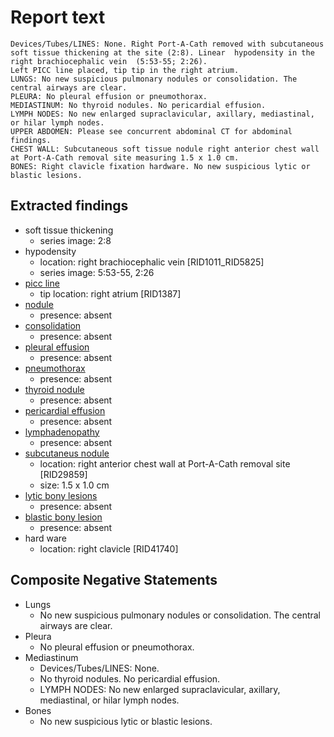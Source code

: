 # Report text

```text
Devices/Tubes/LINES: None. Right Port-A-Cath removed with subcutaneous soft tissue thickening at the site (2:8). Linear  hypodensity in the right brachiocephalic vein  (5:53-55; 2:26).
Left PICC line placed, tip tip in the right atrium.
LUNGS: No new suspicious pulmonary nodules or consolidation. The central airways are clear.
PLEURA: No pleural effusion or pneumothorax.
MEDIASTINUM: No thyroid nodules. No pericardial effusion.
LYMPH NODES: No new enlarged supraclavicular, axillary, mediastinal, or hilar lymph nodes.
UPPER ABDOMEN: Please see concurrent abdominal CT for abdominal findings.
CHEST WALL: Subcutaneous soft tissue nodule right anterior chest wall at Port-A-Cath removal site measuring 1.5 x 1.0 cm.
BONES: Right clavicle fixation hardware. No new suspicious lytic or blastic lesions.
```

## Extracted findings

- soft tissue thickening
  - series image: 2:8
- hypodensity
  - location: right brachiocephalic vein \[RID1011_RID5825\]
  - series image: 5:53-55, 2:26
- [picc line](../../definitions/hood/PICC.json)
  - tip location: right atrium \[RID1387\]
- [nodule](../../definitions/hood/adrenal-nodule.json)
  - presence: absent
- [consolidation](../../definitions/smartreporting/consolidation.txt)
  - presence: absent
- [pleural effusion](../../definitions/hood/pleural-effusion.json)
  - presence: absent
- [pneumothorax](../../definitions/hood/pneumothorax.json)
  - presence: absent
- [thyroid nodule](../../definitions/hood/thyroid_nodule.cde.json)
  - presence: absent
- [pericardial effusion](../../definitions/hood/pericardial-effusion.json)
  - presence: absent
- [lymphadenopathy](../../definitions/hood/mediastinal-lymph-nodes.json)
  - presence: absent
- [subcutaneus nodule](../../definitions/nuance/subcutaneous_soft_tissue_nodule.json)
  - location: right anterior chest wall at Port-A-Cath removal site \[RID29859\]
  - size: 1.5 x 1.0 cm
- [lytic bony lesions](../../definitions/hood/lytic-lesion.md)
  - presence: absent
- [blastic bony lesion](../../definitions/hood/sclerotic-lesion.md)
  - presence: absent
- hard ware
  - location: right clavicle \[RID41740\]

## Composite Negative Statements

- Lungs
  - No new suspicious pulmonary nodules or consolidation. The central airways are clear.
- Pleura
  - No pleural effusion or pneumothorax.
- Mediastinum
  - Devices/Tubes/LINES: None.
  - No thyroid nodules. No pericardial effusion.
  - LYMPH NODES: No new enlarged supraclavicular, axillary, mediastinal, or hilar lymph nodes.
- Bones
  - No new suspicious lytic or blastic lesions.
  